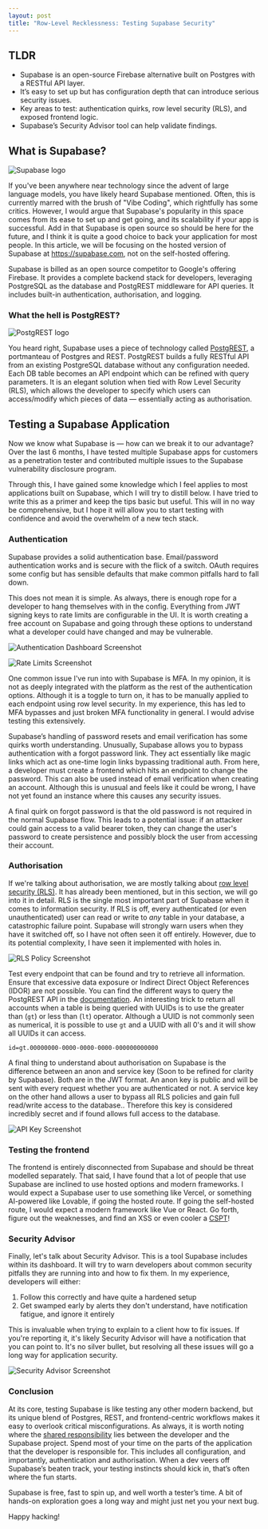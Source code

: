 ```yaml
---
layout: post
title: "Row-Level Recklessness: Testing Supabase Security"
---
```


## TLDR

- Supabase is an open-source Firebase alternative built on Postgres with a RESTful API layer.
- It’s easy to set up but has configuration depth that can introduce serious security issues.
- Key areas to test: authentication quirks, row level security (RLS), and exposed frontend logic.
- Supabase’s Security Advisor tool can help validate findings.

## What is Supabase?

![Supabase logo](../images/posts/row-level-recklessness/supabase-logo.png)

If you've been anywhere near technology since the advent of large language models, you have likely heard Supabase mentioned. Often, this is currently marred with the brush of "Vibe Coding", which rightfully has some critics. However, I would argue that Supabase's popularity in this space comes from its ease to set up and get going, and its scalability if your app is successful. Add in that Supabase is open source so should be here for the future, and I think it is quite a good choice to back your application for most people. In this article, we will be focusing on the hosted version of Supabase at https://supabase.com, not on the self-hosted offering.

Supabase is billed as an open source competitor to Google's offering Firebase. It provides a complete backend stack for developers, leveraging PostgreSQL as the database and PostgREST middleware for API queries. It includes built-in authentication, authorisation, and logging.

### What the hell is PostgREST?

![PostgREST logo](../images/posts/row-level-recklessness/postgrest-logo.png)

You heard right, Supabase uses a piece of technology called [PostgREST](https://postgrest.org/), a portmanteau of Postgres and REST. PostgREST builds a fully RESTful API from an existing PostgreSQL database without any configuration needed. Each DB table becomes an API endpoint which can be refined with query parameters. It is an elegant solution when tied with Row Level Security (RLS), which allows the developer to specify which users can access/modify which pieces of data — essentially acting as authorisation.

## Testing a Supabase Application

Now we know what Supabase is — how can we break it to our advantage? Over the last 6 months, I have tested multiple Supabase apps for customers as a penetration tester and contributed multiple issues to the Supabase vulnerability disclosure program. 

Through this, I have gained some knowledge which I feel applies to most applications built on Supabase, which I will try to distill below. I have tried to write this as a primer and keep the tips basic but useful. This will in no way be comprehensive, but I hope it will allow you to start testing with confidence and avoid the overwhelm of a new tech stack.

### Authentication

Supabase provides a solid authentication base. Email/password authentication works and is secure with the flick of a switch. OAuth requires some config but has sensible defaults that make common pitfalls hard to fall down.

This does not mean it is simple. As always, there is enough rope for a developer to hang themselves with in the config. Everything from JWT signing keys to rate limits are configurable in the UI. It is worth creating a free account on Supabase and going through these options to understand what a developer could have changed and may be vulnerable.

![Authentication Dashboard Screenshot](../images/posts/row-level-recklessness/authntication.png)

![Rate Limits Screenshot](../images/posts/row-level-recklessness/rate-limits.png)

One common issue I've run into with Supabase is MFA. In my opinion, it is not as deeply integrated with the platform as the rest of the authentication options. Although it is a toggle to turn on, it has to be manually applied to each endpoint using row level security. In my experience, this has led to MFA bypasses and just broken MFA functionality in general. I would advise testing this extensively.

Supabase’s handling of password resets and email verification has some quirks worth understanding. Unusually, Supabase allows you to bypass authentication with a forgot password link. They act essentially like magic links which act as one-time login links bypassing traditional auth. From here, a developer must create a frontend which hits an endpoint to change the password. This can also be used instead of email verification when creating an account. Although this is unusual and feels like it could be wrong, I have not yet found an instance where this causes any security issues.

A final quirk on forgot password is that the old password is not required in the normal Supabase flow. This leads to a potential issue: if an attacker could gain access to a valid bearer token, they can change the user's password to create persistence and possibly block the user from accessing their account.

### Authorisation

If we're talking about authorisation, we are mostly talking about [row level security (RLS)](https://supabase.com/docs/guides/database/postgres/row-level-security). It has already been mentioned, but in this section, we will go into it in detail. RLS is the single most important part of Supabase when it comes to information security. If RLS is off, every authenticated (or even unauthenticated) user can read or write to _any_ table in your database, a catastrophic failure point. Supabase will strongly warn users when they have it switched off, so I have not often seen it off entirely. However, due to its potential complexity, I have seen it implemented with holes in.

![RLS Policy Screenshot](../images/posts/row-level-recklessness/rls.png)

Test every endpoint that can be found and try to retrieve all information. Ensure that excessive data exposure or Indirect Direct Object References (IDOR) are not possible. You can find the different ways to query the PostgREST API in the [documentation](https://docs.postgrest.org/en/v13/references/api/tables_views.html#operators). An interesting trick to return all accounts when a table is being queried with UUIDs is to use the greater than (`gt`) or less than (`lt`) operator. Although a UUID is not commonly seen as numerical, it is possible to use `gt` and a UUID with all 0's and it will show all UUIDs it can access.

```
id=gt.00000000-0000-0000-0000-000000000000
```

A final thing to understand about authorisation on Supabase is the difference between an anon and service key (Soon to be refined for clarity by Supabase). Both are in the JWT format. An anon key is public and will be sent with every request whether you are authenticated or not. A service key on the other hand allows a user to bypass all RLS policies and gain full read/write access to the database.. Therefore this key is considered incredibly secret and if found allows full access to the database.

![API Key Screenshot](../images/posts/row-level-recklessness/api-keys.png)

### Testing the frontend

The frontend is entirely disconnected from Supabase and should be threat modelled separately. That said, I have found that a lot of people that use Supabase are inclined to use hosted options and modern frameworks. I would expect a Supabase user to use something like Vercel, or something AI-powered like Lovable, if going the hosted route. If going the self-hosted route, I would expect a modern framework like Vue or React. Go forth, figure out the weaknesses, and find an XSS or even cooler a [CSPT](https://blog.doyensec.com/2024/07/02/cspt2csrf.html)!

### Security Advisor

Finally, let's talk about Security Advisor. This is a tool Supabase includes within its dashboard. It will try to warn developers about common security pitfalls they are running into and how to fix them. In my experience, developers will either:

1. Follow this correctly and have quite a hardened setup  
2. Get swamped early by alerts they don't understand, have notification fatigue, and ignore it entirely

This is invaluable when trying to explain to a client how to fix issues. If you're reporting it, it's likely Security Advisor will have a notification that you can point to. It's no silver bullet, but resolving all these issues will go a long way for application security.

![Security Advisor Screenshot](../images/posts/row-level-recklessness/security-advisor.png)

### Conclusion

At its core, testing Supabase is like testing any other modern backend, but its unique blend of Postgres, REST, and frontend-centric workflows makes it easy to overlook critical misconfigurations. As always, it is worth noting where the [shared responsibility](https://supabase.com/docs/guides/deployment/shared-responsibility-model) lies between the developer and the Supabase project. Spend most of your time on the parts of the application that the developer is responsible for. This includes all configuration, and importantly, authentication and authorisation. When a dev veers off Supabase’s beaten track, your testing instincts should kick in, that’s often where the fun starts.

Supabase is free, fast to spin up, and well worth a tester’s time. A bit of hands-on exploration goes a long way and might just net you your next bug.

Happy hacking!